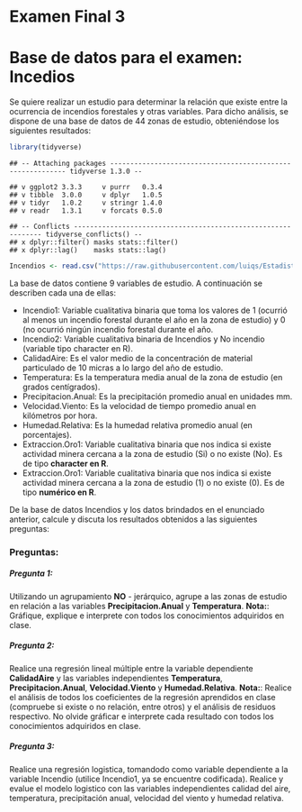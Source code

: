 Examen Final 3
================

# Base de datos para el examen: Incedios

Se quiere realizar un estudio para determinar la relación que existe
entre la ocurrencia de incendios forestales y otras variables. Para
dicho análisis, se dispone de una base de datos de 44 zonas de estudio,
obteniéndose los siguientes resultados:

``` r
library(tidyverse)
```

    ## -- Attaching packages ----------------------------------------------------------- tidyverse 1.3.0 --

    ## v ggplot2 3.3.3     v purrr   0.3.4
    ## v tibble  3.0.0     v dplyr   1.0.5
    ## v tidyr   1.0.2     v stringr 1.4.0
    ## v readr   1.3.1     v forcats 0.5.0

    ## -- Conflicts -------------------------------------------------------------- tidyverse_conflicts() --
    ## x dplyr::filter() masks stats::filter()
    ## x dplyr::lag()    masks stats::lag()

``` r
Incendios <- read.csv("https://raw.githubusercontent.com/luiqs/Estadistica-Aplicada/main/PDB/Incendios.csv")
```

La base de datos contiene 9 variables de estudio. A continuación se
describen cada una de ellas:

-   Incendio1: Variable cualitativa binaria que toma los valores de 1
    (ocurrió al menos un incendio forestal durante el año en la zona de
    estudio) y 0 (no ocurrió ningún incendio forestal durante el año.
-   Incendio2: Variable cualitativa binaria de Incendios y No incendio
    (variable tipo character en R).
-   CalidadAire: Es el valor medio de la concentración de material
    particulado de 10 micras a lo largo del año de estudio.
-   Temperatura: Es la temperatura media anual de la zona de estudio (en
    grados centígrados).
-   Precipitacion.Anual: Es la precipitación promedio anual en
    unidades mm.
-   Velocidad.Viento: Es la velocidad de tiempo promedio anual en
    kilómetros por hora.
-   Humedad.Relativa: Es la humedad relativa promedio anual (en
    porcentajes).
-   Extraccion.Oro1: Variable cualitativa binaria que nos indica si
    existe actividad minera cercana a la zona de estudio (Si) o no
    existe (No). Es de tipo **character en R**.
-   Extraccion.Oro1: Variable cualitativa binaria que nos indica si
    existe actividad minera cercana a la zona de estudio (1) o no existe
    (0). Es de tipo **numérico en R**.

De la base de datos Incendios y los datos brindados en el enunciado
anterior, calcule y discuta los resultados obtenidos a las siguientes
preguntas:

### Preguntas:

##### Pregunta 1:

Utilizando un agrupamiento **NO** - jerárquico, agrupe a las zonas de
estudio en relación a las variables **Precipitacion.Anual** y
**Temperatura**. **Nota:**: Gráfique, explique e interprete con todos
los conocimientos adquiridos en clase.

##### Pregunta 2:

Realice una regresión lineal múltiple entre la variable dependiente
**CalidadAire** y las variables independientes **Temperatura**,
**Precipitacion.Anual**, **Velocidad.Viento** y **Humedad.Relativa**.
**Nota:**: Realice el análisis de todos los coeficientes de la regresión
aprendidos en clase (compruebe si existe o no relación, entre otros) y
el análisis de residuos respectivo. No olvide gráficar e interprete cada
resultado con todos los conocimientos adquiridos en clase.

##### Pregunta 3:

Realice una regresión logistica, tomandodo como variable dependiente a
la variable Incendio (utilice Incendio1, ya se encuentre codificada).
Realice y evalue el modelo logistico con las variables independientes
calidad del aire, temperatura, precipitación anual, velocidad del viento
y humedad relativa.
